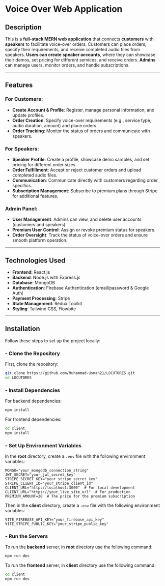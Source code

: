 # Voice Over Web Application

## Description
This is a **full-stack MERN web application** that connects **customers** with **speakers** to facilitate voice-over orders. Customers can place orders, specify their requirements, and receive completed audio files from speakers. **Users can create speaker accounts**, where they can showcase their demos, set pricing for different services, and receive orders. **Admins** can manage users, monitor orders, and handle subscriptions.

---

## Features

### For Customers:
- **Create Account & Profile**: Register, manage personal information, and update profiles.
- **Order Creation**: Specify voice-over requirements (e.g., service type, audio duration, amount) and place orders.
- **Order Tracking**: Monitor the status of orders and communicate with speakers.

### For Speakers:
- **Speaker Profile**: Create a profile, showcase demo samples, and set pricing for different order sizes.
- **Order Fulfillment**: Accept or reject customer orders and upload completed audio files.
- **Communication**: Communicate directly with customers regarding order specifics.
- **Subscription Management**: Subscribe to premium plans through Stripe for additional features.

### Admin Panel:
- **User Management**: Admins can view, and delete user accounts (customers and speakers).
- **Premium User Control**: Assign or revoke premium status for speakers.
- **Order Oversight**: Track the status of voice-over orders and ensure smooth platform operation.

---

## Technologies Used
- **Frontend**: React.js
- **Backend**: Node.js with Express.js  
- **Database**: MongoDB  
- **Authentication**: Firebase Authentication (email/password & Google Auth)  
- **Payment Processing**: Stripe  
- **State Management**: Redux Toolkit
- **Styling**: Tailwind CSS, Flowbite

---

## Installation

Follow these steps to set up the project locally:

### - Clone the Repository

First, clone the repository:

```bash
git clone https://github.com/Muhammad-Usman21/LOCUTORES.git
cd LOCUTORES
```

### - Install Dependencies

For backend dependencies:
```bash
npm install
```
For frontend dependencies:
```bash
cd client
npm install
```

### - Set Up Environment Variables

In the **root** directory, create a `.env` file with the following environment variables:
```env
MONGO="your_mongodb_connection_string"
JWT_SECRET="your_jwt_secret_key"
STRIPE_SECRET_KEY="your_stripe_secret_key"
STRIPE_CLIENT_ID="your_stripe_client_id"
CLIENT_URL="http://localhost:3000"  # For local development
CLIENT_URL="https://your_live_site_url"  # For production
PREMIUM_AMOUNT=20  # The price for the premium subscription
```

Then in the **client** directory, create a `.env` file with the following environment variables:
```env
VITE_FIREBASE_API_KEY="your_firebase_api_key"
VITE_STRIPE_PUBLIC_KEY="your_stripe_public_key"
```

### - Run the Servers
To run the **backend** server, in **root** directory use the following command:
```bash
npm run dev
```

To run the **frontend** server, in **client** directory use the following command:
```bash
cd client
npm run dev
```

